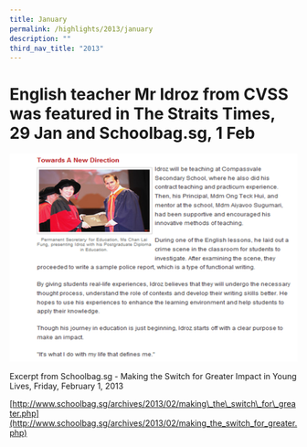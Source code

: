 ```yaml
---
title: January
permalink: /highlights/2013/january
description: ""
third_nav_title: "2013"
---
```

# English teacher Mr Idroz from CVSS was featured in The Straits Times, 29 Jan and Schoolbag.sg, 1 Feb
![](/images/idroz01.png)

Excerpt from Schoolbag.sg - Making the Switch for Greater Impact in Young Lives, Friday, February 1, 2013

[http://www.schoolbag.sg/archives/2013/02/making\_the\_switch\_for\_greater.php](http://www.schoolbag.sg/archives/2013/02/making_the_switch_for_greater.php)